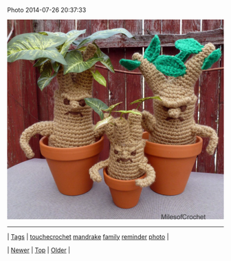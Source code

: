 <!--
title: Photo 2014-07-26 20
date: 2020-06-28T15:27:00.358Z
tags: touchecrochet, mandrake, family, reminder, photo
-->


Photo 2014-07-26 20:37:33

![](92947079362-0.jpg)

<!--BOTTOM-POST-NAVIGATION-->
---

| [Tags](tags.md) | [touchecrochet](tag-touchecrochet.md) [mandrake](tag-mandrake.md) [family](tag-family.md) [reminder](tag-reminder.md) [photo](tag-photo.md) |

| [Newer](92942944869.md) | [Top](index.md) | [Older](92953915444.md) |